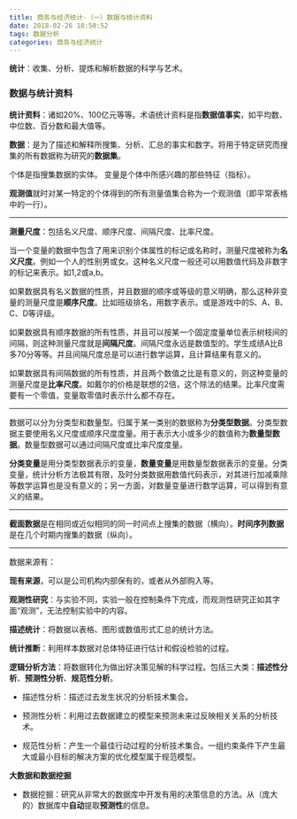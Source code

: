 ```yaml
---
title: 商务与经济统计-（一）数据与统计资料
date: 2018-02-26 18:50:52
tags: 数据分析
categories: 商务与经济统计
---
```


**统计**：收集、分析、提炼和解析数据的科学与艺术。

### 数据与统计资料

**统计资料**：诸如20%、100亿元等等。术语统计资料是指**数据值事实**，如平均数、中位数、百分数和最大值等。

**数据**：是为了描述和解释所搜集、分析、汇总的事实和数字。将用于特定研究而搜集的所有数据称为研究的**数据集**。

<!--more-->

个体是指搜集数据的实体。
变量是个体中所感兴趣的那些特征（指标）。

**观测值**就时对某一特定的个体得到的所有测量值集合称为一个观测值（即平常表格中的一行）。

---

**测量尺度**：包括名义尺度、顺序尺度、间隔尺度、比率尺度。

当一个变量的数据中包含了用来识别个体属性的标记或名称时，测量尺度被称为**名义尺度**。例如一个人的性别男或女。这种名义尺度一般还可以用数值代码及非数字的标记来表示。如1,2或a,b。

如果数据具有名义数据的性质，并且数据的顺序或等级的意义明确，那么这种非变量的测量尺度是**顺序尺度**。比如班级排名，用数字表示。或是游戏中的S、A、B、C、D等评级。

如果数据具有顺序数据的所有性质，并且可以按某一个固定度量单位表示树枝间的间隔，则这种测量尺度就是**间隔尺度**。间隔尺度永远是数值型的。学生成绩A比B多70分等等。并且间隔尺度总是可以进行数学运算，且计算结果有意义的。

如果数据具有间隔数据的所有性质，并且两个数值之比是有意义的，则这种变量的测量尺度是**比率尺度**。如戴尔的价格是联想的2倍，这个除法的结果。比率尺度需要有一个零值，变量取零值时表示什么都不存在。

---
数据可以分为分类型和数量型。归属于某一类别的数据称为**分类型数据**。分类型数据主要使用名义尺度或顺序尺度度量。用于表示大小或多少的数值称为**数量型数据**。数量型数据可以通过间隔尺度或比率尺度度量。

**分类变量**是用分类型数据表示的变量，**数量变量**是用数量型数据表示的变量。分类变量，统计分析方法极其有限，及时分类数据用数值代码表示，对其进行加减乘除等数学运算也是没有意义的；另一方面，对数量变量进行数学运算，可以得到有意义的结果。

---
**截面数据**是在相同或近似相同的同一时间点上搜集的数据（横向）。**时间序列数据**是在几个时期内搜集的数据（纵向）。

---
数据来源有：

**现有来源**，可以是公司机构内部保有的，或者从外部购入等。

**观测性研究**：与实验不同，实验一般在控制条件下完成，而观测性研究正如其字面“观测”，无法控制实验中的内容。

**描述统计**：将数据以表格、图形或数值形式汇总的统计方法。

**统计推断**：利用样本数据对总体特征进行估计和假设检验的过程。

**逻辑分析方法**：将数据转化为做出好决策见解的科学过程。包括三大类：**描述性分析**、**预测性分析**、**规范性分析**。
- 描述性分析：描述过去发生状况的分析技术集合。
    
- 预测性分析：利用过去数据建立的模型来预测未来过反映相关关系的分析技术。
    
- 规范性分析：产生一个最佳行动过程的分析技术集合。一组约束条件下产生最大或最小目标的解决方案的优化模型属于规范模型。

**大数据和数据挖掘**

- 数据挖掘：研究从非常大的数据库中开发有用的决策信息的方法。从（庞大的）数据库中**自动**提取**预测性**的信息。